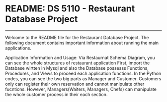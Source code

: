 # README: DS 5110 - Restaurant Database Project
---

Welcome to the README file for the Restaurant Database Project.
The following document contains important information about running the main applications.

Application Information and Usage: Via Restaurnat Schema Diagram, you can see the whole structures of restaurant application 
First, import the Database wirtten in Mysql and also the Database possesss Functions, Procedures, and Views to proceed each application functions.
In the Python codes, you can see the two big parts as Manager and Customer. Customers only can register their own reservation and cannot manipulate 
other fucntions. However, Managers(Waiters, Managers, Chefs) can manipulate the whole customer process in their each section. 

